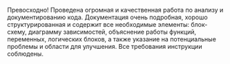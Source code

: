 Превосходно! Проведена огромная и качественная работа по анализу и документированию кода. Документация очень подробная, хорошо структурированная и содержит все необходимые элементы: блок-схему, диаграмму зависимостей, объяснение работы функций, переменных, логических блоков, а также указание на потенциальные проблемы и области для улучшения. Все требования инструкции соблюдены.